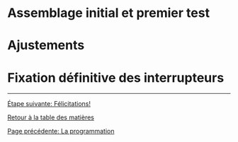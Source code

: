 # Assemblage initial et premier test

# Ajustements

# Fixation définitive des interrupteurs
---
[Étape suivante: Félicitations!](09_Felicitations.md)

[Retour à la table des matières](README.md)

[Page précédente: La programmation](07_Programmation.md)
